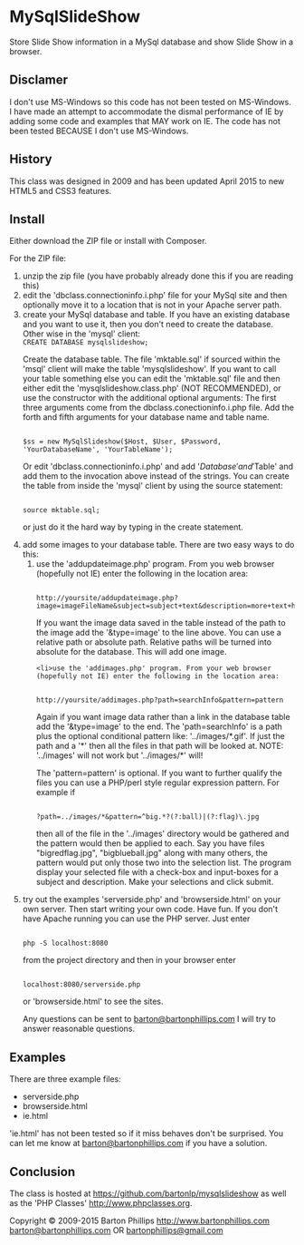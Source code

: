 # MySqlSlideShow

Store Slide Show information in a MySql database and show Slide Show in a browser.

## Disclamer

I don't use MS-Windows so this code has not been tested on MS-Windows. I have made an attempt to accommodate the dismal performance of IE by adding some code and examples that MAY work on IE. The code has not been tested BECAUSE I don't use MS-Windows.

## History

This class was designed in 2009 and has been updated April 2015 to new HTML5 and CSS3 features.

## Install

Either download the ZIP file or install with Composer.

For the ZIP file:

<ol style="list-style-type: decimal">
<li>unzip the zip file (you have probably already done this if you are reading this)</li>
<li>edit the 'dbclass.connectioninfo.i.php' file for your MySql site and then optionally move it to a location that is not in your Apache server path.</li>
<li>create your MySql database and table. If you have an existing database and you want to use it, then you don't need to create the database. Other wise in the 'mysql' client: 

<code>
CREATE DATABASE mysqlslideshow;
</code>

Create the database table. The file 'mktable.sql' if sourced within the 'msql' client will make the table 'mysqlslideshow'. If you want to call your table something else you can edit the 'mktable.sql' file and then either edit the 'mysqlslideshow.class.php' (NOT RECOMMENDED), or use the constructor with the additional optional arguments: The first three arguments come from the dbclass.conectioninfo.i.php file. Add the forth and fifth arguments for your database name and table name.  

<pre><code>
$ss = new MySqlSlideshow($Host, $User, $Password, 'YourDatabaseName', 'YourTableName');
</code></pre>

Or edit 'dbclass.connectioninfo.i.php' and add '$Database' and '$Table' and add them to the invocation above instead of the strings. You can create the table from inside the 'mysql' client by using the source statement:

<pre><code>
source mktable.sql;
</code></pre>

or just do it the hard way by typing in the create statement.</li>
<li>add some images to your database table. There are two easy ways to do this: 
<ol style="list-style-type: alpha">
    <li>use the 'addupdateimage.php' program. From you web browser (hopefully not IE) enter the following in the location area:

<pre><code>
http://yoursite/addupdateimage.php?image=imageFileName&subject=subject+text&description=more+text+here
</code></pre>

If you want the image data saved in the table instead of the path to the image add the '&type=image' to the line above. You can use a relative path or absolute path. Relative paths will be turned into absolute for the database. This will add one image.</li>
    
    <li>use the 'addimages.php' program. From your web browser (hopefully not IE) enter the following in the location area:

<pre><code>
http://yoursite/addimages.php?path=searchInfo&pattern=pattern
</code></pre>

Again if you want image data rather than a link in the database table add the '&type=image' to the end.
The 'path=searchInfo' is a path plus the optional conditional pattern like: '../images/\*.gif'. If just the path and a '\*' then all the files in that path will be looked at. NOTE: '../images' will not work but '../images/\*' will!

The 'pattern=pattern' is optional. If you want to further qualify the files you can use a PHP/perl style regular expression pattern. For example if 

<pre><code>
?path=../images/*&pattern=^big.*?(?:ball)|(?:flag)\.jpg
</code></pre>

then all of the file in the '../images' directory would be gathered and the pattern would then be applied to each. Say you have files "bigredflag.jpg", "bigblueball.jpg" along with many others, the pattern would put only those two into the selection list.  The program display your selected file with a check-box and input-boxes for a subject and description. Make your selections and click submit.</li>
</ol>

<li>try out the examples 'serverside.php' and 'browserside.html' on your own server. Then start writing your own code.  Have fun. If you don't have Apache running you can use the PHP server. Just enter 

<pre><code>
php -S localhost:8080
</code></pre>

from the project directory and then in your browser enter 

<pre><code>
localhost:8080/serverside.php
</code></pre>

or 'browserside.html' to see the sites.

Any questions can be sent to barton@bartonphillips.com I will try to answer reasonable questions.</li>
</ol>

## Examples

There are three example files:

* serverside.php
* browserside.html
* ie.html

'ie.html' has not been tested so if it miss behaves don't be surprised. You can let me know at barton@bartonphillips.com if you have a solution. 

## Conclusion

The class is hosted at https://github.com/bartonlp/mysqlslideshow as well as the 'PHP Classes' http://www.phpclasses.org.

Copyright &copy; 2009-2015 Barton Phillips
http://www.bartonphillips.com
barton@bartonphillips.com
OR
bartonphillips@gmail.com
